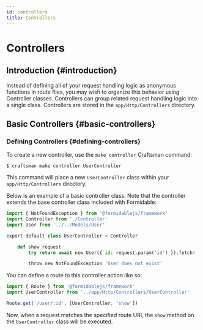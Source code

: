 ```yaml
---
id: controllers
title: Controllers
---
```


# Controllers

## Introduction {#introduction}

Instead of defining all of your request handling logic as anonymous functions in route files, you may wish to organize this behavior using Controller classes. Controllers can group related request handling logic into a single class. Controllers are stored in the `app/Http/Controllers` directory.

## Basic Controllers {#basic-controllers}

### Defining Controllers {#defining-controllers}

To create a new controller, use the `make controller` Craftsman command:

```
$ craftsman make controller UserController
```

This command will place a new `UserController` class within your `app/Http/Controllers` directory.

Below is an example of a basic controller class. Note that the controller extends the base controller class included with Formidable:

```py
import { NotFoundException } from '@formidablejs/framework'
import Controller from './Controller'
import User from '../../Models/User'

export default class UserController < Controller

	def show request
		try return await new User({ id: request.param('id') }).fetch!

		throw new NotFoundException 'User does not exist'
```

You can define a route to this controller action like so:

```js
import { Route } from '@formidablejs/framework'
import UserController from '../app/Http/Controllers/UserController'

Route.get('/user/:id', [UserController, 'show'])
```

Now, when a request matches the specified route URI, the `show` method on the `UserController` class will be executed.
